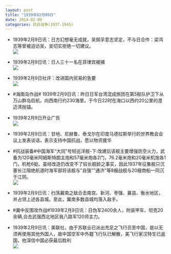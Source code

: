 ```yaml
---
layout: post
title: "1939年02月09日"
date: 2014-02-09
categories: 抗日战争(1937-1945)
---
```


<meta name="referrer" content="no-referrer" />

- 1939年2月9日讯：日方幻想毫无成就，吴佩孚意志坚定，不与日合作：梁鸿志等曾被迫访吴，吴切实拒绝一切建议。 <br/><img src="https://ww4.sinaimg.cn/large/aca367d8jw1eddh7bklw1j20dg0rv47z.jpg" />

- 1939年2月9日讯：日人三十一名在菲律宾被捕 <br/><img src="https://ww4.sinaimg.cn/large/aca367d8jw1eddfgyt14ij206y0dkmyz.jpg" />

- 1939年2月9日社评：改进国内贸易的急要 <br/><img src="https://ww2.sinaimg.cn/large/aca367d8jw1edddqn425lj20oa0xrwyc.jpg" />

- #海南岛作战# 1939年2月9日讯：昨日日军台湾混成旅团在第5舰队护卫下从万山群岛启航，向西南行约230海里，于今日22时在海口以西约20公里的澄迈湾抛锚。 

- 1939年2月9日开业广告 <br/><img src="https://ww4.sinaimg.cn/large/aca367d8jw1edczv5o59fj20pf0heteu.jpg" />

- 1939年2月9日讯：甘地、尼赫鲁、泰戈尔在印度马德拉斯举行的世界教会会议上发表谈话，表示支持中国抗战，愿以物资援华 

- #抗战装备#中国海军“大同”号轻巡洋舰-下:改建后该舰主要增强防空火力，武备为120毫米阿姆斯特朗主炮和57毫米炮各2门，76.2毫米炮和20毫米机炮各1门，机枪6挺。虽经改造仍改变不了较长舰龄之事实，因此1937年征集舰只沉塞长江阻绝航道时海军部将该舰与"自强""通济"等8艘战舰与20艘商船一同沉于江阴。 <br/><img src="https://ww4.sinaimg.cn/large/aca367d8jw1edcwdul3vhj20b404b0sw.jpg" />

- 1939年2月9日讯：扫荡冀南之敌合击南宫、新河、枣强、冀县、衡水地区，并占领上述各县城。至此，冀南多数县城均落入敌手。 

- #冀中反围攻作战#1939年2月9日讯：日伪军2400余人，附装甲车、坦克20余辆,合击武强西北地区我八路军120师主力。 

- 1939年2月9日讯：美联社，由于苏联业已派出充足之飞行员至中国，是以无须再使用其他外国人，故中国空军中外籍飞行队已解散，美飞行家汉特生已返国，他深信中国必获最后胜利 <br/><img src="https://ww3.sinaimg.cn/large/aca367d8jw1edcr6osw1mj20490a7dgt.jpg" />

